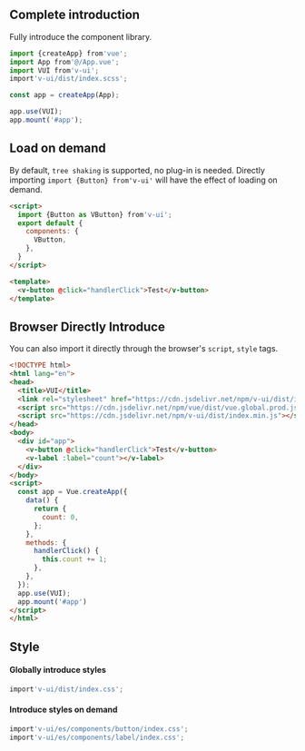 ## Complete introduction

Fully introduce the component library.

```js
import {createApp} from'vue';
import App from'@/App.vue';
import VUI from'v-ui';
import'v-ui/dist/index.scss';

const app = createApp(App);

app.use(VUI);
app.mount('#app');
```

## Load on demand

By default, `tree shaking` is supported, no plug-in is needed. Directly importing `import {Button} from'v-ui'` will have the effect of loading on demand.


```html
<script>
  import {Button as VButton} from'v-ui';
  export default {
    components: {
      VButton,
    },
  }
</script>

<template>
  <v-button @click="handlerClick">Test</v-button>
</template>
```

## Browser Directly Introduce

You can also import it directly through the browser's `script`, `style` tags.

```html
<!DOCTYPE html>
<html lang="en">
<head>
  <title>VUI</title>
  <link rel="stylesheet" href="https://cdn.jsdelivr.net/npm/v-ui/dist/index.css">
  <script src="https://cdn.jsdelivr.net/npm/vue/dist/vue.global.prod.js"></script>
  <script src="https://cdn.jsdelivr.net/npm/v-ui/dist/index.min.js"></script>
</head>
<body>
  <div id="app">
    <v-button @click="handlerClick">Test</v-button>
    <v-label :label="count"></v-label>
  </div>
</body>
<script>
  const app = Vue.createApp({
    data() {
      return {
        count: 0,
      };
    },
    methods: {
      handlerClick() {
        this.count += 1;
      },
    },
  });
  app.use(VUI);
  app.mount('#app')
</script>
</html>
```

## Style
#### Globally introduce styles

```js
import'v-ui/dist/index.css';
```

#### Introduce styles on demand

```js
import'v-ui/es/components/button/index.css';
import'v-ui/es/components/label/index.css';
```